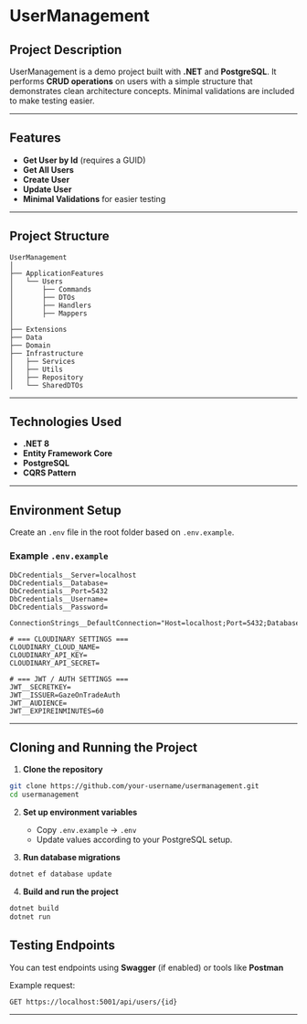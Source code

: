 # UserManagement

## Project Description

UserManagement is a demo project built with **.NET** and **PostgreSQL**. It performs **CRUD operations** on users with a simple structure that demonstrates clean architecture concepts. Minimal validations are included to make testing easier.

---

## Features

* **Get User by Id** (requires a GUID)
* **Get All Users**
* **Create User**
* **Update User**
* **Minimal Validations** for easier testing

---

## Project Structure

```
UserManagement
│
├── ApplicationFeatures
│   └── Users
│       ├── Commands
│       ├── DTOs
│       ├── Handlers
│       ├── Mappers
│
├── Extensions
├── Data
├── Domain
├── Infrastructure
│   ├── Services
│   ├── Utils
│   ├── Repository
│   └── SharedDTOs
```

---

## Technologies Used

* **.NET 8**
* **Entity Framework Core**
* **PostgreSQL**
* **CQRS Pattern**

---

## Environment Setup

Create an `.env` file in the root folder based on `.env.example`.

### Example `.env.example`

```env
DbCredentials__Server=localhost
DbCredentials__Database=
DbCredentials__Port=5432
DbCredentials__Username=
DbCredentials__Password=

ConnectionStrings__DefaultConnection="Host=localhost;Port=5432;Database=;Username=;Password=;"

# === CLOUDINARY SETTINGS ===
CLOUDINARY_CLOUD_NAME=
CLOUDINARY_API_KEY=
CLOUDINARY_API_SECRET=

# === JWT / AUTH SETTINGS ===
JWT__SECRETKEY=
JWT__ISSUER=GazeOnTradeAuth
JWT__AUDIENCE=
JWT__EXPIREINMINUTES=60
```

---

## Cloning and Running the Project

1. **Clone the repository**

```bash
git clone https://github.com/your-username/usermanagement.git
cd usermanagement
```

2. **Set up environment variables**

   * Copy `.env.example` → `.env`
   * Update values according to your PostgreSQL setup.

3. **Run database migrations**

```bash
dotnet ef database update
```

4. **Build and run the project**

```bash
dotnet build
dotnet run
```
## Testing Endpoints

You can test endpoints using **Swagger** (if enabled) or tools like **Postman**

Example request:

```bash
GET https://localhost:5001/api/users/{id}
```

---

